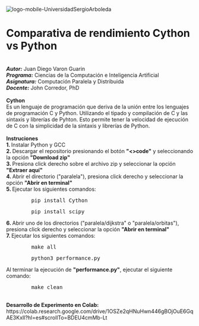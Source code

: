 ![logo-mobile-UniversidadSergioArboleda](https://user-images.githubusercontent.com/79470139/202862699-0544dc5d-3da6-468f-ac30-27ca328c4d9b.png)
# Comparativa de rendimiento Cython vs Python
<div>
<br>
<i><b>Autor:</b></i> Juan Diego Varon Guarin
<br>
<i><b>Programa:</b></i> Ciencias de la Computación e Inteligencia Artificial
<br>
<i><b>Asignatura:</b></i> Computación Paralela y Distribuida
<br>
<i><b>Docente:</b></i> John Corredor, PhD
<br>
<br>
<b> Cython </b>
<br>
Es un lenguaje de programación que deriva de la unión entre los lenguajes de programación C y Python. Utilizando el tipado y compilación de C y las sintaxis y librerías de Pyhton. Esto permite tener la velocidad de ejecución de C con la simplicidad de la sintaxis y librerías de Python.
<br>
<br>
<b>Instruciones</b>
<br>
<b>1. </b> Instalar Python y GCC
<br>
<b>2. </b> Descargar el repositorio presionando el botón <b>"<>code"</b> y seleccionando la opción <b>"Download zip"</b>
<br>
<b>3. </b> Presiona click derecho sobre el archivo zip y seleccionar la opción <b>"Extraer aquí"</b>
<br>
<b>4. </b> Abrir el directorio ("paralela"), presiona click derecho y seleccionar la opción <b>"Abrir en terminal"</b>
<br>
<b>5. </b> Ejecutar los siguientes comandos: <br><pre>        pip install Cython</pre><pre>        pip install scipy </pre> 
<b>6. </b> Abrir uno de los directorios ("paralela/dijkstra" o "paralela/orbitas"), presiona click derecho y seleccionar la opción <b>"Abrir en terminal"</b>
<br>
<b>7. </b> Ejecutar los siguientes comandos: <br><pre>        make all</pre><pre>        python3 performance.py </pre>Al terminar la ejecución de <b>"performance.py"</b>, ejecutar el siguiente comando:<br><pre>        make clean</pre>
<br>
<b>Desarrollo de Experimento en Colab: </b>https://colab.research.google.com/drive/1OSZe2qHNuHwn446gBOjOuE6GqAE3KxIl?hl=es#scrollTo=BDEU4cmMb-Lt
</div>
